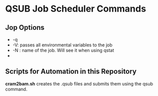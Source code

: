 # QSUB Job Scheduler Commands

## Jop Options
 * -q <queue>
 * -V: passes all environmental variables to the job
 * -N <jobname>: name of the job. Will see it when using qstat
 * 
 

## Scripts for Automation in this Repository
**cram2bam.sh** creates the .qsub files and submits them using the qsub command.
